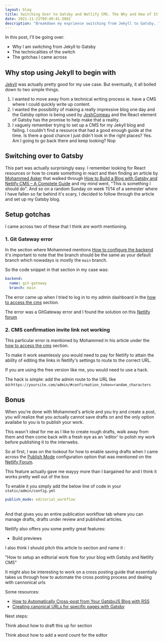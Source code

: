 ```yaml
---
layout: blog
title: Switching Over to Gatsby and Netlify CMS. The Why and How of It All.
date: 2021-11-21T09:49:41.566Z
description: "Breakdown my exprience switching from Jekyll to Gatsby. "
---
```





In this post, I'll be going over:

* Why I am switching from Jekyll to Gatsby
* The technicalities of the switch
* The gotchas I came across

## Why stop using Jekyll to begin with

[Jekyll](https://jekyllrb.com/) was actually pretty good for my use case. But eventually, it all boiled down to two simple things. 

1. I wanted to move away from a technical writing process ie. have a CMS where I could quickly write up content.
2. I wanted the possibility of making a really impressive blog one day and the Gatsby option is being used by [JoshComeau](https://www.joshwcomeau.com/) and the React element of Gatsby has the promise to help make that a reality.
3. I vaguely remember trying to set up a CMS for my Jekyll blog and failing. I couldn't find a resource that had a good enough guide at the time. Is there a good chance I just didn't look in the right places? Yes. Am I going to go back there and keep looking? Nop

## Switching over to Gatsby

This part was actually surprisingly easy. I remember looking for React resources or how to create something in react and then finding an article by [Mohammed Asker](https://www.mohammedasker.com/) that walked through [How to Build a Blog with Gatsby and Netlify CMS – A Complete Guide](https://www.freecodecamp.org/news/how-to-build-a-blog-with-gatsby-and-netlify-cms/) and my mind went, "This is something I should do". And so on a random Sunday on week 11/14 of a semester where I have fallen so far behind it's scary, I decided to follow through the article and set up my Gatsby blog.

## Setup gotchas

I came across two of these that I think are worth mentioning. 

### 1. Git Gateway error

In the section where Mohammed mentions [How to configure the backend](https://www.freecodecamp.org/news/how-to-build-a-blog-with-gatsby-and-netlify-cms/#how-to-configure-the-back-end) it's important to note that the branch should be the same as your default branch which nowadays is mostly the `main` branch.

So the code snippet in that section in my case was:

```yaml
backend:
  name: git-gateway
  branch: main
```

The error came up when I tried to log in to my admin dashboard in the [how to access the cms](https://www.freecodecamp.org/news/how-to-build-a-blog-with-gatsby-and-netlify-cms/#how-to-access-the-cms) section.

The error was a GitGateway error and I found the solution on this [Netlify forum](https://answers.netlify.com/t/git-gateway-error/12220) 

### 2. CMS confirmation invite link not working

This particular error is mentioned by Mohammed in his article under the [how to access the cms](https://www.freecodecamp.org/news/how-to-build-a-blog-with-gatsby-and-netlify-cms/#how-to-access-the-cms) section.

To make it work seamlessly you would need to pay for Netlify to attain the ability of editing the links in Netlify's settings to route to the correct URL. 

If you are using the free version like me, you would need to use a hack.

The hack is simple: add the admin route to the URL like so:`https://yoursite.com/admin/#confirmation_token=random_characters`

## Bonus

When you're done with Mohammed's article and you try and create a post, you will realize that you actually cannot save drafts on and the only option availabe to you is to publish your work. 

This wasn't ideal for me as I like to create rough drafts, walk away from them and then come back with a fresh eye as an 'editor' to polish my work before publishing it to the interwebs. 

So at first, I was on the lookout for how to enable saving drafts when I came across the [Publish Mode](https://www.netlifycms.org/docs/configuration-options/#publish-mode) configuration option that was mentioned on the [Netlify Forum](https://answers.netlify.com/t/solved-how-can-i-save-my-post-as-draft/2672/3).

This feature actually gave me wayyy more than I bargained for and I think it works pretty well out of the box 

To enable it you simply add the below line of code in your `static/admin/config.yml`

```yaml
publish_mode: editorial_workflow
```

\
And that gives you an entire publication workflow tab where you can manage drafts, drafts under review and published articles. 

Netlify also offers you some pretty great features:

* Build previews

I also think I should pitch this article to section and name it :

"How to setup an editorial work flow for your blog with Gatsby and Netlify CMS"

It might also be interesting to work on a cross posting guide that essentially takes us through how to automate the cross posting process and dealing with cannonical urls

Some resources:

* [How to Automatically Cross-post from Your GatsbyJS Blog with RSS](https://www.freecodecamp.org/news/how-to-automatically-cross-post-from-your-gatsbyjs-blog-with-rss/)
* [Creating canonical URLs for specific pages with Gatsby](https://markshust.com/2019/04/27/creating-canonical-urls-specific-pages-gatsby/)

Next steps:

Think about how to draft this up for section

Think about how to add a word count for the editor